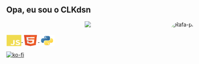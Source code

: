 ##  Opa, eu sou o  CLKdsn
<div align="center">
  <a href="https://github.com/CLkdsn">
  <img height="180em" src="https://github-readme-stats.vercel.app/api?username=clkdsn&show_icons=true&theme=dark&include_all_commits=true&count_private=true"/>
  <img align="right" alt="Rafa-pic" height="150" style="border-radius:50px;" src="https://cdn.discordapp.com/avatars/399629048667701248/a_ef737757aef73a36ee4c2a5d0eddbb0c.gif?size=4096">  
</div>
<div style="display: inline_block"><br>
  <img align="center" alt="Rafa-Js" height="30" width="40" src="https://raw.githubusercontent.com/devicons/devicon/master/icons/javascript/javascript-plain.svg">
  <img align="center" alt="Rafa-HTML" height="30" width="40" src="https://raw.githubusercontent.com/devicons/devicon/master/icons/html5/html5-original.svg">
  <img align="center" alt="Rafa-Python" height="30" width="40" src="https://raw.githubusercontent.com/devicons/devicon/master/icons/python/python-original.svg">
  
  
  
</div>
  </div>
  </div>
  </div>
  </div>
  </div>
  </div>

  [![ko-fi](https://ko-fi.com/img/githubbutton_sm.svg)](https://ko-fi.com/Q5Q0I8RNP)
